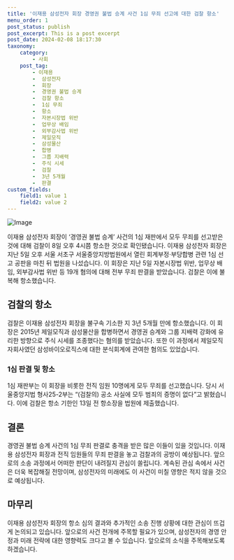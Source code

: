 ```yaml
---
title: '이재용 삼성전자 회장 경영권 불법 승계 사건 1심 무죄 선고에 대한 검찰 항소'
menu_order: 1
post_status: publish
post_excerpt: This is a post excerpt
post_date: 2024-02-08 18:17:30
taxonomy:
    category:
        - 사회
    post_tag:
        - 이재용
        -  삼성전자
        -  회장
        -  경영권 불법 승계
        -  검찰 항소
        -  1심 무죄
        -  항소
        -  자본시장법 위반
        -  업무상 배임
        -  외부감사법 위반
        -  제일모직
        -  삼성물산
        -  합병
        -  그룹 지배력
        -  주식 시세
        -  검찰
        -  3년 5개월
        -  판결
custom_fields:
    field1: value 1
    field2: value 2
---
```


![Image](https://imgnews.pstatic.net/image/023/2024/02/08/0003815795_001_20240208162201053.jpg?type=w647)

이재용 삼성전자 회장이 ‘경영권 불법 승계’ 사건의 1심 재판에서 모두 무죄를 선고받은 것에 대해 검찰이 8일 오후 4시쯤 항소한 것으로 확인됐습니다. 이재용 삼성전자 회장은 지난 5일 오후 서울 서초구 서울중앙지방법원에서 열린 회계부정·부당합병 관련 1심 선고 공판을 마친 뒤 법원을 나섰습니다. 이 회장은 지난 5일 자본시장법 위반, 업무상 배임, 외부감사법 위반 등 19개 혐의에 대해 전부 무죄 판결을 받았습니다. 검찰은 이에 불복해 항소했습니다.
## 검찰의 항소
검찰은 이재용 삼성전자 회장을 불구속 기소한 지 3년 5개월 만에 항소했습니다. 이 회장은 2015년 제일모직과 삼성물산을 합병하면서 경영권 승계와 그룹 지배력 강화에 유리한 방향으로 주식 시세를 조종했다는 혐의를 받았습니다. 또한 이 과정에서 제일모직 자회사였던 삼성바이오로직스에 대한 분식회계에 관여한 혐의도 있었습니다.
### 1심 판결 및 항소
1심 재판부는 이 회장을 비롯한 전직 임원 10명에게 모두 무죄를 선고했습니다. 당시 서울중앙지법 형사25-2부는 “(검찰의) 공소 사실에 모두 범죄의 증명이 없다”고 밝혔습니다. 이에 검찰은 항소 기한인 13일 전 항소장을 법원에 제출했습니다.
## 결론
경영권 불법 승계 사건의 1심 무죄 판결로 충격을 받은 많은 이들이 있을 것입니다. 이재용 삼성전자 회장과 전직 임원들의 무죄 판결을 놓고 검찰과의 공방이 예상됩니다. 앞으로의 소송 과정에서 어떠한 판단이 내려질지 관심이 쏠립니다. 계속된 관심 속에서 사건은 더욱 복잡해질 전망이며, 삼성전자의 미래에도 이 사건이 미칠 영향은 적지 않을 것으로 예상됩니다.
## 마무리
이재용 삼성전자 회장의 항소 심의 결과와 추가적인 소송 진행 상황에 대한 관심이 뜨겁게 논의되고 있습니다. 앞으로의 사건 전개에 주목할 필요가 있으며, 삼성전자의 경영 안정과 미래 전략에 대한 영향력도 크다고 볼 수 있습니다. 앞으로의 소식을 주목해보도록 하겠습니다.
